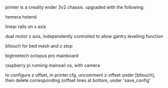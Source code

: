 printer is a creality ender 3v2 chassis.
upgraded with the following:

hemera hotend

linear rails on x axis

dual motor z axis, independently controlled to allow gantry levelling function

bltouch for bed mesh and z stop

bigtreetech octopus pro mainboard

raspberry pi running mainsail os, with camera


to configure z offset, in printer.cfg, uncomment z-offset under [bltouch], then delete corresponding zoffset lines at bottom, under 'save_config'
